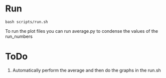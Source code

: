 # Run

```
bash scripts/run.sh
```

To run the plot files you can run average.py to condense the values of the run_numbers 

# ToDo

1. Automatically perform the average and then do the graphs in the run.sh
